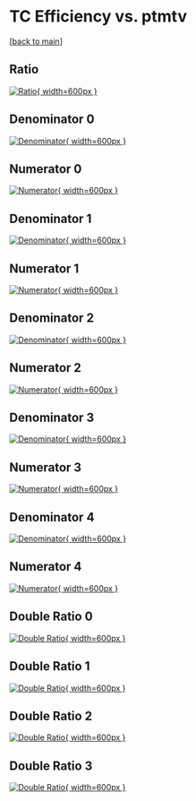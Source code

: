 # TC Efficiency vs. ptmtv

[[back to main](./)]



## Ratio

[![Ratio](../mtv/var/TC_vtr_211_0_eff_ptmtv.png){ width=600px }](../mtv/var/TC_vtr_211_0_eff_ptmtv.pdf)

## Denominator 0

[![Denominator](../mtv/den/TC_vtr_211_0_eff_ptmtv_den0.png){ width=600px }](../mtv/den/TC_vtr_211_0_eff_ptmtv_den0.pdf)

## Numerator 0

[![Numerator](../mtv/num/TC_vtr_211_0_eff_ptmtv_num0.png){ width=600px }](../mtv/num/TC_vtr_211_0_eff_ptmtv_num0.pdf)

## Denominator 1

[![Denominator](../mtv/den/TC_vtr_211_0_eff_ptmtv_den1.png){ width=600px }](../mtv/den/TC_vtr_211_0_eff_ptmtv_den1.pdf)

## Numerator 1

[![Numerator](../mtv/num/TC_vtr_211_0_eff_ptmtv_num1.png){ width=600px }](../mtv/num/TC_vtr_211_0_eff_ptmtv_num1.pdf)

## Denominator 2

[![Denominator](../mtv/den/TC_vtr_211_0_eff_ptmtv_den2.png){ width=600px }](../mtv/den/TC_vtr_211_0_eff_ptmtv_den2.pdf)

## Numerator 2

[![Numerator](../mtv/num/TC_vtr_211_0_eff_ptmtv_num2.png){ width=600px }](../mtv/num/TC_vtr_211_0_eff_ptmtv_num2.pdf)

## Denominator 3

[![Denominator](../mtv/den/TC_vtr_211_0_eff_ptmtv_den3.png){ width=600px }](../mtv/den/TC_vtr_211_0_eff_ptmtv_den3.pdf)

## Numerator 3

[![Numerator](../mtv/num/TC_vtr_211_0_eff_ptmtv_num3.png){ width=600px }](../mtv/num/TC_vtr_211_0_eff_ptmtv_num3.pdf)

## Denominator 4

[![Denominator](../mtv/den/TC_vtr_211_0_eff_ptmtv_den4.png){ width=600px }](../mtv/den/TC_vtr_211_0_eff_ptmtv_den4.pdf)

## Numerator 4

[![Numerator](../mtv/num/TC_vtr_211_0_eff_ptmtv_num4.png){ width=600px }](../mtv/num/TC_vtr_211_0_eff_ptmtv_num4.pdf)

## Double Ratio 0

[![Double Ratio](../mtv/ratio/TC_vtr_211_0_eff_ptmtv_ratio0.png){ width=600px }](../mtv/ratio/TC_vtr_211_0_eff_ptmtv_ratio0.pdf)

## Double Ratio 1

[![Double Ratio](../mtv/ratio/TC_vtr_211_0_eff_ptmtv_ratio1.png){ width=600px }](../mtv/ratio/TC_vtr_211_0_eff_ptmtv_ratio1.pdf)

## Double Ratio 2

[![Double Ratio](../mtv/ratio/TC_vtr_211_0_eff_ptmtv_ratio2.png){ width=600px }](../mtv/ratio/TC_vtr_211_0_eff_ptmtv_ratio2.pdf)

## Double Ratio 3

[![Double Ratio](../mtv/ratio/TC_vtr_211_0_eff_ptmtv_ratio3.png){ width=600px }](../mtv/ratio/TC_vtr_211_0_eff_ptmtv_ratio3.pdf)

